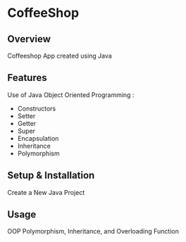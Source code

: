 # CoffeeShop

## Overview
Coffeeshop App created using Java

## Features
Use of Java Object Oriented Programming :
- Constructors
- Setter
- Getter
- Super
- Encapsulation
- Inheritance
- Polymorphism


## Setup & Installation 
Create a New Java Project

## Usage
OOP Polymorphism, Inheritance, and Overloading Function

